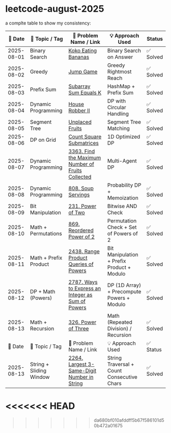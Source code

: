 ﻿# leetcode-august-2025



a complte table to show my consistency:

| 📆 Date    | 🧠 Topic / Tag      | 🧩 Problem Name / Link                                                                                                          | 💡 Approach Used                       |  Status |
| ---------- | ------------------- | ------------------------------------------------------------------------------------------------------------------------------- | -------------------------------------- | -------- |
| 2025-08-01 | Binary Search       | [Koko Eating Bananas](https://leetcode.com/problems/koko-eating-bananas/)                                                       | Binary Search on Answer                | ✅ Solved |
| 2025-08-02 | Greedy              | [Jump Game](https://leetcode.com/problems/jump-game/)                                                                           | Greedy Rightmost Reach                 | ✅ Solved |
| 2025-08-03 | Prefix Sum          | [Subarray Sum Equals K](https://leetcode.com/problems/subarray-sum-equals-k/)                                                   | HashMap + Prefix Sum                   | ✅ Solved |
| 2025-08-04 | Dynamic Programming | [House Robber II](https://leetcode.com/problems/house-robber-ii/)                                                               | DP with Circular Handling              | ✅ Solved |
| 2025-08-05 | Segment Tree        | [Unplaced Fruits](https://leetcode.com)                                                                                                     | Segment Tree Matching                  | ✅ Solved |
| 2025-08-06 | DP on Grid          | [Count Square Submatrices](https://leetcode.com/problems/count-square-submatrices-with-all-ones/)                               | 1D Optimized DP                        | ✅ Solved |
| 2025-08-07 | Dynamic Programming | [3363. Find the Maximum Number of Fruits Collected](https://leetcode.com/problems/find-the-maximum-number-of-fruits-collected/) | Multi-Agent DP                         | ✅ Solved |
| 2025-08-08 | Dynamic Programming | [808. Soup Servings](https://leetcode.com/problems/soup-servings/)                                                              | Probability DP + Memoization           | ✅ Solved |
| 2025-08-09 | Bit Manipulation    | [231. Power of Two](https://leetcode.com/problems/power-of-two/)                                                                | Bitwise AND Check                      | ✅ Solved |
| 2025-08-10 | Math + Permutations | [869. Reordered Power of 2](https://leetcode.com/problems/reordered-power-of-2/)                                                | Permutation Check + Set of Powers of 2 | ✅ Solved |
| 2025-08-11 | Math + Prefix Product | [2438. Range Product Queries of Powers](https://leetcode.com/problems/range-product-queries-of-powers/) | Bit Manipulation + Prefix Product + Modulo | ✅ Solved |
| 2025-08-12 | DP + Math (Powers) | [2787. Ways to Express an Integer as Sum of Powers](https://leetcode.com/problems/ways-to-express-an-integer-as-sum-of-powers/) | DP (1D Array) + Precompute Powers + Modulo | ✅ Solved |
| 2025-08-13 | Math + Recursion | [326. Power of Three](https://leetcode.com/problems/power-of-three/) | Math (Repeated Division) / Recursion | ✅ Solved |
| 📆 Date    | 🧠 Topic / Tag          | 🧩 Problem Name / Link                                                                                              | 💡 Approach Used                           | ✅ Status |
| 2025-08-13 | String + Sliding Window | [2264. Largest 3-Same-Digit Number in String](https://leetcode.com/problems/largest-3-same-digit-number-in-string/) | String Traversal + Count Consecutive Chars | ✅ Solved |


<<<<<<< HEAD
=======


>>>>>>> da680bf010afddff5b67f586101d50b472a01675




